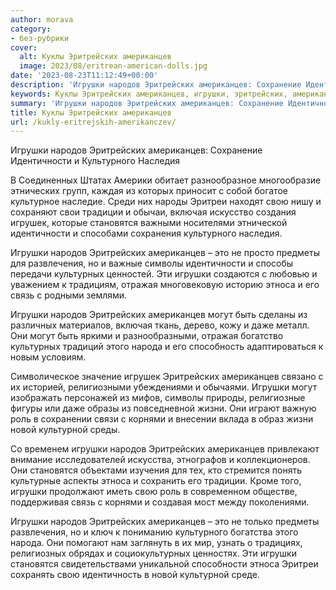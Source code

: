 ```yaml
---
author: morava
category:
- без-рубрики
cover:
  alt: Куклы Эритрейских американцев
  image: 2023/08/eritrean-american-dolls.jpg
date: '2023-08-23T11:12:49+00:00'
description: 'Игрушки народов Эритрейских американцев: Сохранение Идентичности и Культурного Наследия В Соединенных Штатах Америки обитает разнообразное многообразие...'
keywords: Куклы Эритрейских американцев, игрушки, эритрейских, американцев, народов, идентичности, культурного, становятся, этноса, могут, наследия, эритреи, традиции, включая, игрушек, это
summary: 'Игрушки народов Эритрейских американцев: Сохранение Идентичности и Культурного Наследия В Соединенных Штатах Америки обитает разнообразное многообразие...'
title: Куклы Эритрейских американцев
url: /kukly-eritrejskih-amerikanczev/
---
```


Игрушки народов Эритрейских американцев: Сохранение Идентичности и Культурного Наследия

В Соединенных Штатах Америки обитает разнообразное многообразие этнических групп, каждая из которых приносит с собой богатое культурное наследие. Среди них народы Эритреи находят свою нишу и сохраняют свои традиции и обычаи, включая искусство создания игрушек, которые становятся важными носителями этнической идентичности и способами сохранения культурного наследия.

Игрушки народов Эритрейских американцев – это не просто предметы для развлечения, но и важные символы идентичности и способы передачи культурных ценностей. Эти игрушки создаются с любовью и уважением к традициям, отражая многовековую историю этноса и его связь с родными землями.

Игрушки народов Эритрейских американцев могут быть сделаны из различных материалов, включая ткань, дерево, кожу и даже металл. Они могут быть яркими и разнообразными, отражая богатство культурных традиций этого народа и его способность адаптироваться к новым условиям.

Символическое значение игрушек Эритрейских американцев связано с их историей, религиозными убеждениями и обычаями. Игрушки могут изображать персонажей из мифов, символы природы, религиозные фигуры или даже образы из повседневной жизни. Они играют важную роль в сохранении связи с корнями и внесении вклада в образ жизни новой культурной среды.

Со временем игрушки народов Эритрейских американцев привлекают внимание исследователей искусства, этнографов и коллекционеров. Они становятся объектами изучения для тех, кто стремится понять культурные аспекты этноса и сохранить его традиции. Кроме того, игрушки продолжают иметь свою роль в современном обществе, поддерживая связь с корнями и создавая мост между поколениями.

Игрушки народов Эритрейских американцев – это не только предметы развлечения, но и ключ к пониманию культурного богатства этого народа. Они помогают нам заглянуть в их мир, узнать о традициях, религиозных обрядах и социокультурных ценностях. Эти игрушки становятся свидетельствами уникальной способности этноса Эритреи сохранять свою идентичность в новой культурной среде.
